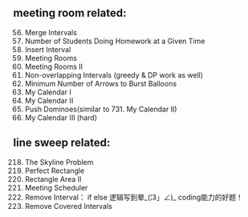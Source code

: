 ## meeting room related:  
56. Merge Intervals  
1450. Number of Students Doing Homework at a Given Time  
57. Insert Interval  
252. Meeting Rooms  
253. Meeting Rooms II  
435. Non-overlapping Intervals (greedy & DP work as well)  
452. Minimum Number of Arrows to Burst Balloons  
729. My Calendar I  
731. My Calendar II  
838. Push Dominoes(similar to 731. My Calendar II)  
732. My Calendar III (hard)    

## line sweep related:  
218. The Skyline Problem  
391. Perfect Rectangle  
850. Rectangle Area II  
1229. Meeting Scheduler  
1272. Remove Interval：  if else 逻辑写到晕_(¦3」∠)_ coding能力的好题！
1288. Remove Covered Intervals  

